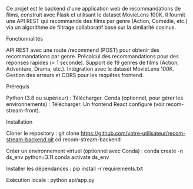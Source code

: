 Ce projet est le backend d'une application web de recommandations de films, construit avec Flask et utilisant le dataset MovieLens 100K. Il fournit une API REST qui recommande des films par genre (Action, Comédie, etc.) via un algorithme de filtrage collaboratif basé sur la similarité cosinus.

Fonctionnalités

API REST avec une route /recommend (POST) pour obtenir des recommandations par genre. Précalcul des recommandations pour des réponses rapides (< 1 seconde). Support de 19 genres de films (Action, Adventure, Drama, etc.). Intégration avec le dataset MovieLens 100K. Gestion des erreurs et CORS pour les requêtes frontend.

Prérequis

Python (3.8 ou supérieur) : Télécharger. Conda (optionnel, pour gérer les environnements) : Télécharger. Un frontend React configuré (voir recom-stream-front).

Installation

Cloner le repository : git clone https://github.com/votre-utilisateur/recom-stream-backend.git cd recom-stream-backend

Créer un environnement virtuel (optionnel avec Conda) : conda create -n ds_env python=3.11 conda activate ds_env

Installer les dépendances : pip install -r requirements.txt

Exécution locale : python api/app.py
